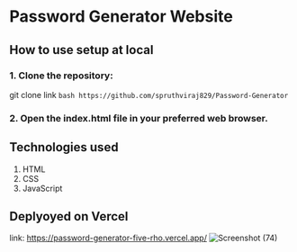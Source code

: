 # Password Generator Website

## How to use setup at local
### 1. Clone the repository: 
git clone link ```bash https://github.com/spruthviraj829/Password-Generator ```
### 2. Open the index.html file in your preferred web browser.

## Technologies used
1. HTML
2. CSS
3. JavaScript

## Deplyoyed on Vercel
link: https://password-generator-five-rho.vercel.app/
![Screenshot (74)](https://github.com/spruthviraj829/Password-Generator/assets/132601576/fc3c9ca5-b061-4d63-92df-ea56171093b3)

